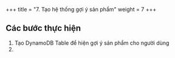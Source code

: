 +++
title = "7. Tạo hệ thống gợi ý sản phẩm"
weight = 7
+++

## Các bước thực hiện
1. Tạo DynamoDB Table để hiện gợi ý sản phẩm cho người dùng
2. 
